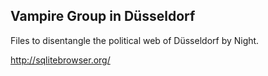 ## Vampire Group in Düsseldorf

Files to disentangle the political web of Düsseldorf by Night. 

http://sqlitebrowser.org/
